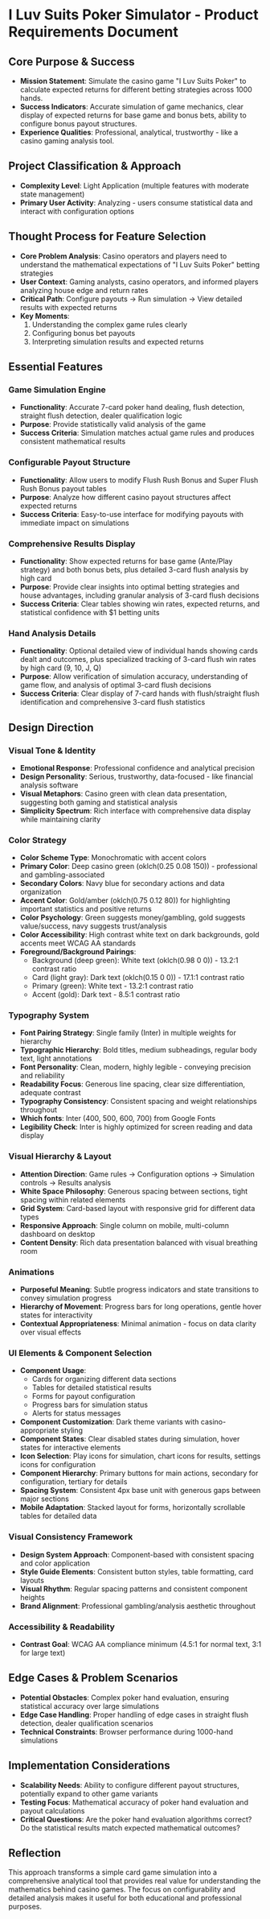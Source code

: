 # I Luv Suits Poker Simulator - Product Requirements Document

## Core Purpose & Success
- **Mission Statement**: Simulate the casino game "I Luv Suits Poker" to calculate expected returns for different betting strategies across 1000 hands.
- **Success Indicators**: Accurate simulation of game mechanics, clear display of expected returns for base game and bonus bets, ability to configure bonus payout structures.
- **Experience Qualities**: Professional, analytical, trustworthy - like a casino gaming analysis tool.

## Project Classification & Approach
- **Complexity Level**: Light Application (multiple features with moderate state management)
- **Primary User Activity**: Analyzing - users consume statistical data and interact with configuration options

## Thought Process for Feature Selection
- **Core Problem Analysis**: Casino operators and players need to understand the mathematical expectations of "I Luv Suits Poker" betting strategies
- **User Context**: Gaming analysts, casino operators, and informed players analyzing house edge and return rates
- **Critical Path**: Configure payouts → Run simulation → View detailed results with expected returns
- **Key Moments**: 
  1. Understanding the complex game rules clearly
  2. Configuring bonus bet payouts
  3. Interpreting simulation results and expected returns

## Essential Features

### Game Simulation Engine
- **Functionality**: Accurate 7-card poker hand dealing, flush detection, straight flush detection, dealer qualification logic
- **Purpose**: Provide statistically valid analysis of the game
- **Success Criteria**: Simulation matches actual game rules and produces consistent mathematical results

### Configurable Payout Structure
- **Functionality**: Allow users to modify Flush Rush Bonus and Super Flush Rush Bonus payout tables
- **Purpose**: Analyze how different casino payout structures affect expected returns
- **Success Criteria**: Easy-to-use interface for modifying payouts with immediate impact on simulations

### Comprehensive Results Display
- **Functionality**: Show expected returns for base game (Ante/Play strategy) and both bonus bets, plus detailed 3-card flush analysis by high card
- **Purpose**: Provide clear insights into optimal betting strategies and house advantages, including granular analysis of 3-card flush decisions
- **Success Criteria**: Clear tables showing win rates, expected returns, and statistical confidence with $1 betting units

### Hand Analysis Details
- **Functionality**: Optional detailed view of individual hands showing cards dealt and outcomes, plus specialized tracking of 3-card flush win rates by high card (9, 10, J, Q)
- **Purpose**: Allow verification of simulation accuracy, understanding of game flow, and analysis of optimal 3-card flush decisions
- **Success Criteria**: Clear display of 7-card hands with flush/straight flush identification and comprehensive 3-card flush statistics

## Design Direction

### Visual Tone & Identity
- **Emotional Response**: Professional confidence and analytical precision
- **Design Personality**: Serious, trustworthy, data-focused - like financial analysis software
- **Visual Metaphors**: Casino green with clean data presentation, suggesting both gaming and statistical analysis
- **Simplicity Spectrum**: Rich interface with comprehensive data display while maintaining clarity

### Color Strategy
- **Color Scheme Type**: Monochromatic with accent colors
- **Primary Color**: Deep casino green (oklch(0.25 0.08 150)) - professional and gambling-associated
- **Secondary Colors**: Navy blue for secondary actions and data organization
- **Accent Color**: Gold/amber (oklch(0.75 0.12 80)) for highlighting important statistics and positive returns
- **Color Psychology**: Green suggests money/gambling, gold suggests value/success, navy suggests trust/analysis
- **Color Accessibility**: High contrast white text on dark backgrounds, gold accents meet WCAG AA standards
- **Foreground/Background Pairings**: 
  - Background (deep green): White text (oklch(0.98 0 0)) - 13.2:1 contrast ratio
  - Card (light gray): Dark text (oklch(0.15 0 0)) - 17.1:1 contrast ratio
  - Primary (green): White text - 13.2:1 contrast ratio
  - Accent (gold): Dark text - 8.5:1 contrast ratio

### Typography System
- **Font Pairing Strategy**: Single family (Inter) in multiple weights for hierarchy
- **Typographic Hierarchy**: Bold titles, medium subheadings, regular body text, light annotations
- **Font Personality**: Clean, modern, highly legible - conveying precision and reliability
- **Readability Focus**: Generous line spacing, clear size differentiation, adequate contrast
- **Typography Consistency**: Consistent spacing and weight relationships throughout
- **Which fonts**: Inter (400, 500, 600, 700) from Google Fonts
- **Legibility Check**: Inter is highly optimized for screen reading and data display

### Visual Hierarchy & Layout
- **Attention Direction**: Game rules → Configuration options → Simulation controls → Results analysis
- **White Space Philosophy**: Generous spacing between sections, tight spacing within related elements
- **Grid System**: Card-based layout with responsive grid for different data types
- **Responsive Approach**: Single column on mobile, multi-column dashboard on desktop
- **Content Density**: Rich data presentation balanced with visual breathing room

### Animations
- **Purposeful Meaning**: Subtle progress indicators and state transitions to convey simulation progress
- **Hierarchy of Movement**: Progress bars for long operations, gentle hover states for interactivity
- **Contextual Appropriateness**: Minimal animation - focus on data clarity over visual effects

### UI Elements & Component Selection
- **Component Usage**: 
  - Cards for organizing different data sections
  - Tables for detailed statistical results
  - Forms for payout configuration
  - Progress bars for simulation status
  - Alerts for status messages
- **Component Customization**: Dark theme variants with casino-appropriate styling
- **Component States**: Clear disabled states during simulation, hover states for interactive elements
- **Icon Selection**: Play icons for simulation, chart icons for results, settings icons for configuration
- **Component Hierarchy**: Primary buttons for main actions, secondary for configuration, tertiary for details
- **Spacing System**: Consistent 4px base unit with generous gaps between major sections
- **Mobile Adaptation**: Stacked layout for forms, horizontally scrollable tables for detailed data

### Visual Consistency Framework
- **Design System Approach**: Component-based with consistent spacing and color application
- **Style Guide Elements**: Consistent button styles, table formatting, card layouts
- **Visual Rhythm**: Regular spacing patterns and consistent component heights
- **Brand Alignment**: Professional gambling/analysis aesthetic throughout

### Accessibility & Readability
- **Contrast Goal**: WCAG AA compliance minimum (4.5:1 for normal text, 3:1 for large text)

## Edge Cases & Problem Scenarios
- **Potential Obstacles**: Complex poker hand evaluation, ensuring statistical accuracy over large simulations
- **Edge Case Handling**: Proper handling of edge cases in straight flush detection, dealer qualification scenarios
- **Technical Constraints**: Browser performance during 1000-hand simulations

## Implementation Considerations
- **Scalability Needs**: Ability to configure different payout structures, potentially expand to other game variants
- **Testing Focus**: Mathematical accuracy of poker hand evaluation and payout calculations
- **Critical Questions**: Are the poker hand evaluation algorithms correct? Do the statistical results match expected mathematical outcomes?

## Reflection
This approach transforms a simple card game simulation into a comprehensive analytical tool that provides real value for understanding the mathematics behind casino games. The focus on configurability and detailed analysis makes it useful for both educational and professional purposes.